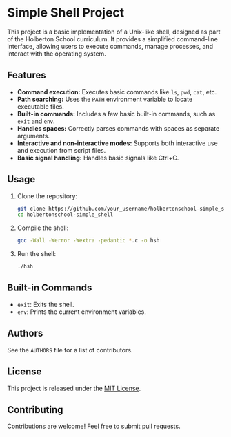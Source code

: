 # Simple Shell Project

This project is a basic implementation of a Unix-like shell, designed as part of the Holberton School curriculum. It provides a simplified command-line interface, allowing users to execute commands, manage processes, and interact with the operating system.

## Features

*   **Command execution:** Executes basic commands like `ls`, `pwd`, `cat`, etc.
*   **Path searching:** Uses the `PATH` environment variable to locate executable files.
*   **Built-in commands:** Includes a few basic built-in commands, such as `exit` and `env`.
*   **Handles spaces:** Correctly parses commands with spaces as separate arguments.
*   **Interactive and non-interactive modes:** Supports both interactive use and execution from script files.
*   **Basic signal handling:** Handles basic signals like Ctrl+C.

## Usage

1.  Clone the repository:
    ```bash
    git clone https://github.com/your_username/holbertonschool-simple_shell.git
    cd holbertonschool-simple_shell
    ```
2.  Compile the shell:
    ```bash
    gcc -Wall -Werror -Wextra -pedantic *.c -o hsh
    ```
3.  Run the shell:
    ```bash
    ./hsh
    ```

## Built-in Commands

*   `exit`: Exits the shell.
*   `env`: Prints the current environment variables.

## Authors

See the `AUTHORS` file for a list of contributors.

## License

This project is released under the [MIT License](LICENSE).

## Contributing

Contributions are welcome! Feel free to submit pull requests.

